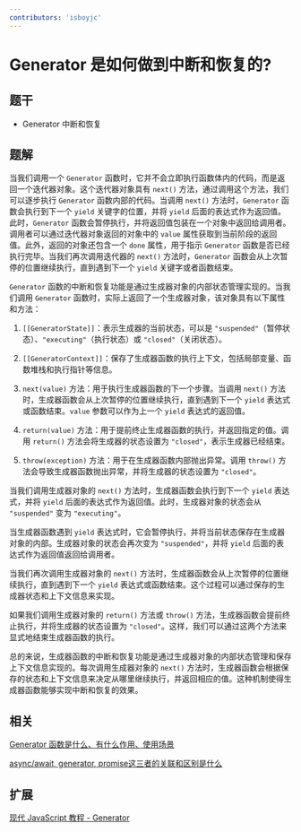 ```yaml
---
contributors: 'isboyjc'
---
```


# Generator 是如何做到中断和恢复的?


## 题干

- Generator 中断和恢复



## 题解

<!-- ::: details 点我查看题解 -->

当我们调用一个 `Generator` 函数时，它并不会立即执行函数体内的代码，而是返回一个迭代器对象。这个迭代器对象具有 `next()` 方法，通过调用这个方法，我们可以逐步执行 `Generator` 函数内部的代码。当调用 `next()` 方法时，`Generator` 函数会执行到下一个 `yield` 关键字的位置，并将 `yield` 后面的表达式作为返回值。此时，`Generator` 函数会暂停执行，并将返回值包装在一个对象中返回给调用者。调用者可以通过迭代器对象返回的对象中的 `value` 属性获取到当前阶段的返回值。此外，返回的对象还包含一个 `done` 属性，用于指示 `Generator` 函数是否已经执行完毕。当我们再次调用迭代器的 `next()` 方法时，`Generator` 函数会从上次暂停的位置继续执行，直到遇到下一个 `yield` 关键字或者函数结束。

`Generator` 函数的中断和恢复功能是通过生成器对象的内部状态管理实现的。当我们调用 `Generator` 函数时，实际上返回了一个生成器对象，该对象具有以下属性和方法：

1. `[[GeneratorState]]`：表示生成器的当前状态，可以是 `"suspended"`（暂停状态）、`"executing"`（执行状态）或 `"closed"`（关闭状态）。

2. `[[GeneratorContext]]`：保存了生成器函数的执行上下文，包括局部变量、函数堆栈和执行指针等信息。

3. `next(value)` 方法：用于执行生成器函数的下一个步骤。当调用 `next()` 方法时，生成器函数会从上次暂停的位置继续执行，直到遇到下一个 `yield` 表达式或函数结束。`value` 参数可以作为上一个 `yield` 表达式的返回值。

4. `return(value)` 方法：用于提前终止生成器函数的执行，并返回指定的值。调用 `return()` 方法会将生成器的状态设置为 `"closed"`，表示生成器已经结束。

5. `throw(exception)` 方法：用于在生成器函数内部抛出异常。调用 `throw()` 方法会导致生成器函数抛出异常，并将生成器的状态设置为 `"closed"`。

当我们调用生成器对象的 `next()` 方法时，生成器函数会执行到下一个 `yield` 表达式，并将 `yield` 后面的表达式作为返回值。此时，生成器对象的状态会从 `"suspended"` 变为 `"executing"`。

当生成器函数遇到 `yield` 表达式时，它会暂停执行，并将当前状态保存在生成器对象的内部。生成器对象的状态会再次变为 `"suspended"`，并将 `yield` 后面的表达式作为返回值返回给调用者。

当我们再次调用生成器对象的 `next()` 方法时，生成器函数会从上次暂停的位置继续执行，直到遇到下一个 `yield` 表达式或函数结束。这个过程可以通过保存的生成器状态和上下文信息来实现。

如果我们调用生成器对象的 `return()` 方法或 `throw()` 方法，生成器函数会提前终止执行，并将生成器的状态设置为 `"closed"`。这样，我们可以通过这两个方法来显式地结束生成器函数的执行。

总的来说，生成器函数的中断和恢复功能是通过生成器对象的内部状态管理和保存上下文信息实现的。每次调用生成器对象的 `next()` 方法时，生成器函数会根据保存的状态和上下文信息来决定从哪里继续执行，并返回相应的值。这种机制使得生成器函数能够实现中断和恢复的效果。

<!-- ::: -->


## 相关

[Generator 函数是什么、有什么作用、使用场景](./070080_generator.md)

[async/await, generator, promise这三者的关联和区别是什么](./070100_promise_asyncawait_generator.md)

## 扩展

[现代 JavaScript 教程 - Generator](https://zh.javascript.info/generators)
